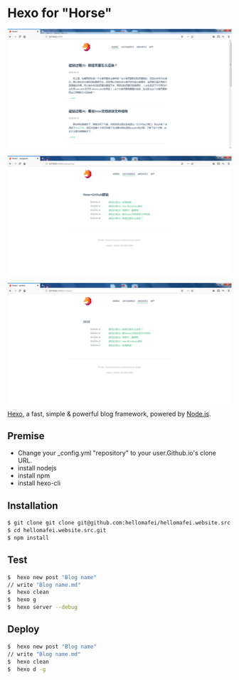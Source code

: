# Hexo for "Horse"

![Show Page 1](/img/showpage1.png)

![Show Page 2](/img/showpage2.png)

![Show Page 3](/img/showpage3.png)

[Hexo](https://hexo.io/), a fast, simple & powerful blog framework, powered by [Node.js](http://nodejs.org).

## Premise

- Change your _config.yml "repository" to your user.Github.io's clone URL.
- install nodejs
- install npm
- install hexo-cli


## Installation

``` bash
$ git clone git clone git@github.com:hellomafei/hellomafei.website.src.git
$ cd hellomafei.website.src.git
$ npm install
```

## Test

``` bash
$  hexo new post "Blog name"
// write "Blog name.md"
$  hexo clean
$  hexo g
$  hexo server --debug
```

## Deploy

``` bash
$  hexo new post "Blog name"
// write "Blog name.md"
$  hexo clean
$  hexo d -g
```